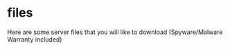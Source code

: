 # files
Here are some server files that you will like to download (Spyware/Malware Warranty included)
